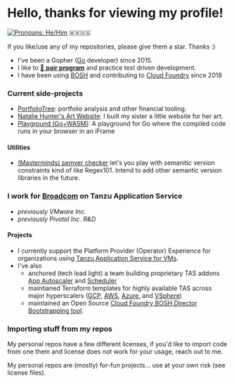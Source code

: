 # Hello, thanks for viewing my profile!

[![Pronouns: He/Him](https://img.shields.io/badge/Pronouons-He/Him-lightgrey)](https://www.mypronouns.org/he-him) <span title="Mexican American from Los Angeles, CA">🇲🇽🇺🇸<span>

If you like/use any of my repositories, please give them a star. Thanks :)

- I've been a Gopher ([Go](https://golang.org/) developer) since 2015.
- I like to [🍐 **pair program**](https://www.pivotaltracker.com/blog/how-pair-programming-and-mob-programming-help-quickly-onboard-new-software-engineers) and practice test driven development.
- I have been using [BOSH](https://bosh.io/docs/) and contributing to [Cloud Foundry](https://www.cloudfoundry.org/) since 2018

### Current side-projects
- [PortfolioTree](https://portfoliotree.com): portfolio analysis and other financial tooling.
- [Natalie Hunter's Art Website](https://nataliehunterart.com/): I built my sister a little website for her art.
- [Playground (Go+WASM)](https://github.com/crhntr/playground): A playground for Go where the compiled code runs in your browser in an iFrame

#### Utilities
- [(Masterminds) semver checker](https://crhntr.com/semver) let's you play with semanitic version constraints kind of like Regex101. Intend to add other semantic version libraries in the future.

### I work for [Broadcom](https://www.broacom.com) on Tanzu Application Service

- _previously VMware Inc._
- _previously Pivotal Inc. R&D_

#### Projects

- I currently support the Platform Provider (Operator) Experience for organizations using [Tanzu Application Service for VMs](https://tanzu.vmware.com/application-service).
- I've also
  - anchored (tech lead light) a team building proprietary TAS addons [App Autoscaler](https://docs.pivotal.io/application-service/2-10/appsman-services/autoscaler/about-app-autoscaler.html) and [Scheduler](https://docs.pivotal.io/scheduler/1-2/)
  - maintianed Terraform templates for highly available TAS across major hyperscalers ([GCP](https://github.com/vmware-archive/terraforming-gcp), [AWS](https://github.com/vmware-archive/terraforming-aws), [Azure](https://github.com/vmware-archive/terraforming-azure), and [VSphere](https://github.com/vmware-archive/terraforming-vsphere/graphs/contributors))
  - maintained an Open Source [Cloud Foundry BOSH Director Bootstrapping tool](https://github.com/cloudfoundry/bosh-bootloader).

### Importing stuff from my repos

My personal repos have a few different licenses, if you'd like to import code from one them and license does not work for your usage, reach out to me.

My personal repos are (mostly) for-fun projects... use at your own risk (see license files).
